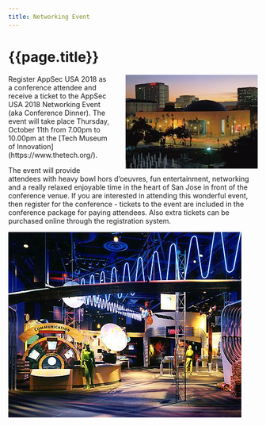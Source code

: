 ```yaml
---
title: Networking Event
---
```




# {{page.title}}

<img src="/assets/images/networking-2.jpg"  style="float: right; margin-left: 2em;">
Register AppSec USA 2018 as a conference attendee and receive a ticket to the AppSec USA 2018 Networking Event (aka Conference Dinner). The event will take place Thursday, October 11th from 7.00pm to 10.00pm at the [Tech Museum of Innovation](https://www.thetech.org/).

The event will provide attendees with heavy bowl hors d’oeuvres, fun entertainment, networking and a really relaxed enjoyable time in the heart of San Jose in front of the conference venue. If you are interested in attending this wonderful event, then register for the conference - tickets to the event are included in the conference package for paying attendees. Also extra tickets can be purchased online through the registration system.

<img src="/assets/images/networking-1.jpg">

